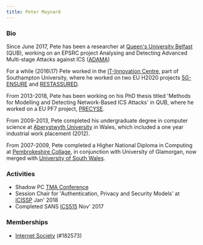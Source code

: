```yaml
---
title: Peter Maynard
--- 
```


### Bio

Since June 2017, Pete has been a researcher at [Queen's University Belfast](https://qub.ac.uk) (QUB), working on an EPSRC project Analysing and Detecting Advanced Multi-stage Attacks against ICS ([ADAMA](http://gow.epsrc.ac.uk/NGBOViewGrant.aspx?GrantRef=EP/N022866/1))

For a while (2016\17) Pete worked in the [IT-Innovation Centre](http://www.it-innovation.soton.ac.uk/), part of Southampton University, where he worked on two EU H2020 projects [5G-ENSURE](https://web.archive.org/web/http://www.5gensure.eu/) and [RESTASSURED](https://web.archive.org/web/https://restassuredh2020.eu/).

From 2013-2018, Pete has been working on his PhD thesis titled 'Methods for Modelling and Detecting Network-Based ICS Attacks' in QUB, where he worked on a EU PF7 project, [PRECYSE](https://web.archive.org/web/http://precyse.eu/).

From 2009-2013, Pete completed his undergraduate degree in computer science at [Aberystwyth University](https://www.aber.ac.uk/en) in Wales, which included a one year industrial work placement (2012). 

From 2007-2009, Pete completed a Higher National Diploma in Computing at [Pembrokeshire Collage](http://www.pembrokeshire.ac.uk/), in conjunction with University of Glamorgan, now merged with [University of South Wales](http://www.southwales.ac.uk).

### Activities 

- Shadow PC [TMA Conference](http://tma.ifip.org/2018/shadow-pc/)
- Session Chair for 'Authentication, Privacy and Security Models' at [ICISSP](https://web.archive.org/web/http://www.icissp.org/?y=2018) Jan' 2018
- Completed SANS [ICS515](https://web.archive.org/web/https://www.sans.org/course/industrial-control-system-active-defense-and-incident-response) Nov' 2017

### Memberships

- [Internet Society](https://www.internetsociety.org/) (#182573)
